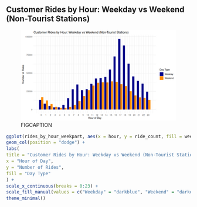 ## Customer Rides by Hour: Weekday vs Weekend (Non-Tourist Stations)

<figure class="float-right">
  <a href="../images/Non-Tourist_Customer_Rides_by_Hour_Weekday_vs_Weekend.png" target="_blank" title="Select image to open full sized chart">
  <img src="../images/thumbnails/Non-Tourist_Customer_Rides_by_Hour_Weekday_vs_Weekend.png" alt="ALT_TEXT">
  </a>
  <figcaption>
  FIGCAPTION
  </figcaption>
</figure>



```R
ggplot(rides_by_hour_weekpart, aes(x = hour, y = ride_count, fill = week_part)) +
geom_col(position = "dodge") +
labs(
title = "Customer Rides by Hour: Weekday vs Weekend (Non-Tourist Stations)",
x = "Hour of Day",
y = "Number of Rides",
fill = "Day Type"
) +
scale_x_continuous(breaks = 0:23) +
scale_fill_manual(values = c("Weekday" = "darkblue", "Weekend" = "darkorange")) +
theme_minimal()
```

<br style="clear: both;"></br>

